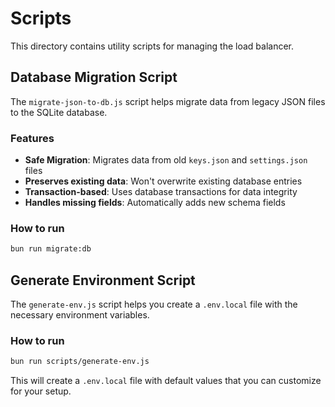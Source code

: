 # Scripts

This directory contains utility scripts for managing the load balancer.

## Database Migration Script

The `migrate-json-to-db.js` script helps migrate data from legacy JSON files to the SQLite database.

### Features

- **Safe Migration**: Migrates data from old `keys.json` and `settings.json` files
- **Preserves existing data**: Won't overwrite existing database entries
- **Transaction-based**: Uses database transactions for data integrity
- **Handles missing fields**: Automatically adds new schema fields

### How to run

```bash
bun run migrate:db
```

## Generate Environment Script

The `generate-env.js` script helps you create a `.env.local` file with the necessary environment variables.

### How to run

```bash
bun run scripts/generate-env.js
```

This will create a `.env.local` file with default values that you can customize for your setup.